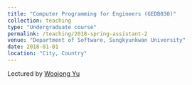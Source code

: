 ```yaml
---
title: "Computer Programming for Engineers (GEDB030)"
collection: teaching
type: "Undergraduate course"
permalink: /teaching/2018-spring-assistant-2
venue: "Department of Software, Sungkyunkwan University"
date: 2018-01-01
location: "City, Country"
---
```


Lectured by [Woojong Yu](https://sites.google.com/site/wjyugroup/members)
